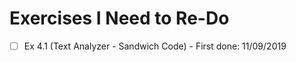 # Exercises I Need to Re-Do

* [ ] Ex 4.1 (Text Analyzer - Sandwich Code) - First done: 11/09/2019

